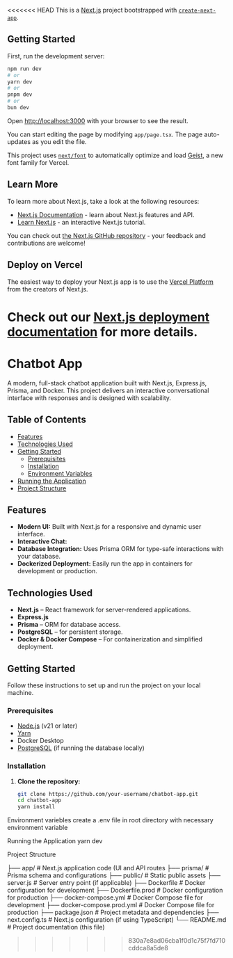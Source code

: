 <<<<<<< HEAD
This is a [Next.js](https://nextjs.org) project bootstrapped with [`create-next-app`](https://nextjs.org/docs/app/api-reference/cli/create-next-app).

## Getting Started

First, run the development server:

```bash
npm run dev
# or
yarn dev
# or
pnpm dev
# or
bun dev
```

Open [http://localhost:3000](http://localhost:3000) with your browser to see the result.

You can start editing the page by modifying `app/page.tsx`. The page auto-updates as you edit the file.

This project uses [`next/font`](https://nextjs.org/docs/app/building-your-application/optimizing/fonts) to automatically optimize and load [Geist](https://vercel.com/font), a new font family for Vercel.

## Learn More

To learn more about Next.js, take a look at the following resources:

- [Next.js Documentation](https://nextjs.org/docs) - learn about Next.js features and API.
- [Learn Next.js](https://nextjs.org/learn) - an interactive Next.js tutorial.

You can check out [the Next.js GitHub repository](https://github.com/vercel/next.js) - your feedback and contributions are welcome!

## Deploy on Vercel

The easiest way to deploy your Next.js app is to use the [Vercel Platform](https://vercel.com/new?utm_medium=default-template&filter=next.js&utm_source=create-next-app&utm_campaign=create-next-app-readme) from the creators of Next.js.

Check out our [Next.js deployment documentation](https://nextjs.org/docs/app/building-your-application/deploying) for more details.
=======
# Chatbot App

A modern, full-stack chatbot application built with Next.js, Express.js, Prisma, and Docker. This project delivers an interactive conversational interface with responses and is designed with scalability.

## Table of Contents

- [Features](#features)
- [Technologies Used](#technologies-used)
- [Getting Started](#getting-started)
  - [Prerequisites](#prerequisites)
  - [Installation](#installation)
  - [Environment Variables](#environment-variables)
- [Running the Application](#running-the-application)
- [Project Structure](#project-structure)

## Features

- **Modern UI:** Built with Next.js for a responsive and dynamic user interface.
- **Interactive Chat:** 
- **Database Integration:** Uses Prisma ORM for type-safe interactions with your database.
- **Dockerized Deployment:** Easily run the app in containers for development or production.

## Technologies Used

- **Next.js** – React framework for server-rendered applications.
- **Express.js** 
- **Prisma** – ORM for database access.
- **PostgreSQL** – for persistent storage.
- **Docker & Docker Compose** – For containerization and simplified deployment.

## Getting Started

Follow these instructions to set up and run the project on your local machine.

### Prerequisites

- [Node.js](https://nodejs.org/) (v21 or later)
- [Yarn](https://yarnpkg.com/)
- Docker Desktop
- [PostgreSQL](https://www.postgresql.org/) (if running the database locally)

### Installation

1. **Clone the repository:**

   ```bash
   git clone https://github.com/your-username/chatbot-app.git
   cd chatbot-app
   yarn install
Environment variebles
  create a .env file in root directory with necessary environment variable

Running the Application
   yarn dev

Project Structure

├── app/                     # Next.js application code (UI and API routes
├── prisma/                  # Prisma schema and configurations
├── public/                  # Static public assets
├── server.js                # Server entry point (if applicable)
├── Dockerfile               # Docker configuration for development
├── Dockerfile.prod          # Docker configuration for production
├── docker-compose.yml       # Docker Compose file for development
├── docker-compose.prod.yml  # Docker Compose file for production
├── package.json             # Project metadata and dependencies
├── next.config.ts           # Next.js configuration (if using TypeScript)
└── README.md                # Project documentation (this file)


>>>>>>> 830a7e8ad06cba1f0d1c75f7fd710cddca8a5de8
